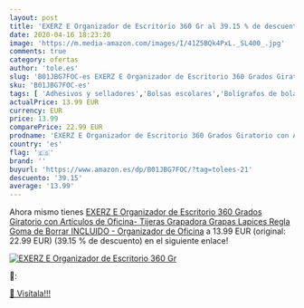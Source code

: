 ```yaml
---
layout: post
title: 'EXERZ E Organizador de Escritorio 360 Gr al 39.15 % de descuento'
date: 2020-04-16 18:23:20
image: 'https://m.media-amazon.com/images/I/41Z5BQk4PxL._SL400_.jpg'
comments: true
category: ofertas
author: 'tole.es'
slug: 'B01JBG7FOC-es EXERZ E Organizador de Escritorio 360 Grados Giratorio con...'
sku: 'B01JBG7FOC-es'
tags: [ 'Adhesivos y selladores','Bolsas escolares','Bolígrafos de bola','Bolígrafos y recambios','Bolígrafos, lápices y útiles de escritura','Bricolaje y herramientas','Compuestos de modelado para escultura','Costura y manualidades','Equipaje','Escultura','Ferretería','Hogar y cocina','Mochilas, estuches y sets escolares','Oficina y papelería','Pegamentos instantáneos', ]
actualPrice: 13.99 EUR
currency: EUR
price: 13.99
comparePrice: 22.99 EUR
prodname: 'EXERZ E Organizador de Escritorio 360 Grados Giratorio con Artículos de Oficina- Tijeras  Grapadora  Grapas  Lapices  Regla  Goma de Borrar INCLUIDO - Organizador de Oficina'
country: 'es'
flag: '🇪🇸'
brand: ''
buyurl: 'https://www.amazon.es/dp/B01JBG7FOC/?tag=tolees-21'
descuento: '39.15'
average: '13.99'
---
```


Ahora mismo tienes [EXERZ E Organizador de Escritorio 360 Grados Giratorio con Artículos de Oficina- Tijeras  Grapadora  Grapas  Lapices  Regla  Goma de Borrar INCLUIDO - Organizador de Oficina](https://www.amazon.es/dp/B01JBG7FOC/?tag=tolees-21) a 13.99 EUR (original: 22.99 EUR) (39.15 %  de descuento) en el siguiente enlace!

[![EXERZ E Organizador de Escritorio 360 Gr](https://m.media-amazon.com/images/I/41Z5BQk4PxL._SL400_.jpg)](https://www.amazon.es/dp/B01JBG7FOC/?tag=tolees-21)

🔎:


[🛒 Visítala!!!](https://www.amazon.es/dp/B01JBG7FOC/?tag=tolees-21)
